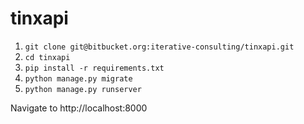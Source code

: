 # tinxapi


1. `git clone git@bitbucket.org:iterative-consulting/tinxapi.git`
2. `cd tinxapi`
3. `pip install -r requirements.txt`
4. `python manage.py migrate`
5. `python manage.py runserver`

Navigate to http://localhost:8000


